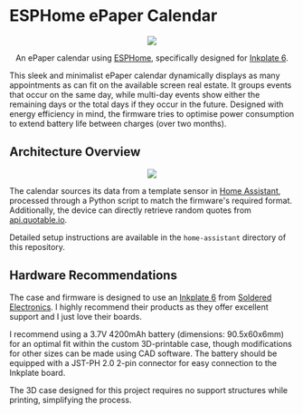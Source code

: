 # ESPHome ePaper Calendar

<p align="center">
	<img src="https://github.com/paviro/ESPHome-ePaper-Calendar/assets/992826/4516fc09-13db-48a0-9bb4-6b77c75827b0">
</p>
<p align="center">
	An ePaper calendar using <a href="https://esphome.io/">ESPHome</a>, specifically designed for <a href="https://soldered.com/product/soldered-inkplate-6-6-e-paper-board/">Inkplate 6</a>.
</p>


This sleek and minimalist ePaper calendar dynamically displays as many appointments as can fit on the available screen real estate. It groups events that occur on the same day, while multi-day events show either the remaining days or the total days if they occur in the future. Designed with energy efficiency in mind, the firmware tries to optimise power consumption to extend battery life between charges (over two months).

## Architecture Overview

<p align="center">
	<img src="https://github.com/paviro/ESPHome-ePaper-Calendar/assets/992826/70344da3-d793-4516-8b8c-cae3b836d326">
</p>

The calendar sources its data from a template sensor in [Home Assistant](https://www.home-assistant.io), processed through a Python script to match the firmware's required format. Additionally, the device can directly retrieve random quotes from [api.quotable.io](https://api.quotable.io).

Detailed setup instructions are available in the `home-assistant` directory of this repository.

## Hardware Recommendations

The case and firmware is designed to use an [Inkplate 6](https://soldered.com/product/soldered-inkplate-6-6-e-paper-board/) from [Soldered Electronics](https://soldered.com/about-us/). I highly recommend their products as they offer excellent support and I just love their boards.

I recommend using a 3.7V 4200mAh battery (dimensions: 90.5x60x6mm) for an optimal fit within the custom 3D-printable case, though modifications for other sizes can be made using CAD software. The battery should be equipped with a JST-PH 2.0 2-pin connector for easy connection to the Inkplate board. 

The 3D case designed for this project requires no support structures while printing, simplifying the process.
